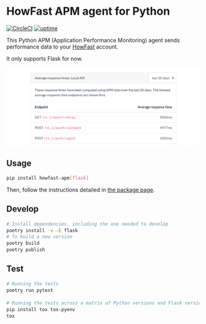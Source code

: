 # HowFast APM agent for Python

[![CircleCI](https://circleci.com/gh/HowFast/apm-python.svg?style=svg)](https://circleci.com/gh/HowFast/apm-python)
[![uptime](https://badge.howfast.tech/uptime.png?t=https%3A%2F%2Fwww.howfast.tech%2F)](https://www.howfast.tech/#/monitors/https:%2F%2Fwww.howfast.tech%2F?pk_campaign=badge)

This Python APM (Application Performance Monitoring) agent sends performance data to your
[HowFast](https://www.howfast.tech/) account.

It only supports Flask for now.

![Screenshot of HowFast APM](./screenshot.png)

## Usage

```bash
pip install howfast-apm[flask]
```

Then, follow the instructions detailed in [the package page](https://pypi.org/project/howfast-apm/).

## Develop

```bash
# Install dependencies, including the one needed to develop
poetry install -v -E flask
# To build a new version
poetry build
poetry publish
```

## Test

```bash
# Running the tests
poetry run pytest

# Running the tests across a matrix of Python versions and Flask versions
pip install tox tox-pyenv
tox
```
